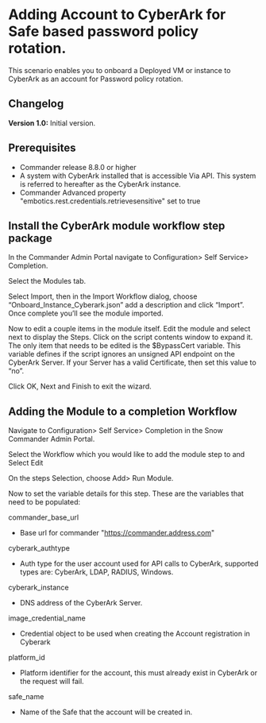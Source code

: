 # Adding Account to CyberArk for Safe based password policy rotation.

This scenario enables you to onboard a Deployed VM or instance to CyberArk as an account for Password policy rotation.

## Changelog

**Version 1.0:** Initial version.

## Prerequisites

- Commander release 8.8.0 or higher
- A system with CyberArk installed that is accessible Via API. This system is referred to hereafter as the CyberArk instance. 
- Commander Advanced property "embotics.rest.credentials.retrievesensitive" set to true

## Install the CyberArk module workflow step package

In the Commander Admin Portal navigate to Configuration> Self Service> Completion.

Select the Modules tab. 

Select Import, then in the Import Workflow dialog,  choose “Onboard_Instance_Cyberark.json” add a description and click “Import”. Once complete you’ll see the module imported.

Now to edit a couple items in the module itself. Edit the module and select next to display the Steps. Click on the script contents window to expand it. The only item that needs to be edited is the $BypassCert variable. This variable defines if the script ignores an unsigned API endpoint on the CyberArk Server. If your Server has a valid Certificate, then set this value to “no”.

Click OK, Next and Finish to exit the wizard.

## Adding the Module to a completion Workflow

Navigate to Configuration> Self Service> Completion in the Snow Commander Admin Portal. 

Select the Workflow which you would like to add the module step to and Select Edit 

On the steps Selection, choose Add> Run Module.  

Now to set the variable details for this step. These are the variables that need to be populated:

commander_base_url
- Base url for commander "https://commander.address.com"

cyberark_authtype
- Auth type for the user account used for API calls to CyberArk,  supported types are: CyberArk, LDAP, RADIUS, Windows.

cyberark_instance
- DNS address of the CyberArk Server.

image_credential_name
- Credential object to be used when creating the Account registration in Cyberark
      
platform_id
- Platform identifier for the account, this must already exist in CyberArk or the request will fail. 
      
safe_name
- Name of the Safe that the account will be created in.
